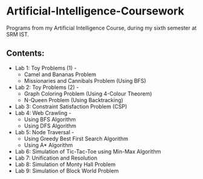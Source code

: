 # Artificial-Intelligence-Coursework
Programs from my Artificial Intelligence Course, during my sixth semester at SRM IST.

## Contents:
* Lab 1: Toy Problems (1) - 
    * Camel and Bananas Problem
    * Missionaries and Cannibals Problem (Using BFS)
* Lab 2: Toy Problems (2) - 
    * Graph Coloring Problem (Using 4-Colour Theorem)
    * N-Queen Problem (Using Backtracking)
* Lab 3: Constraint Satisfaction Problem (CSP)
* Lab 4: Web Crawling -
    * Using BFS Algorithm
    * Using DFS Algorithm
* Lab 5: Node Traversal - 
    * Using Greedy Best First Search Algorithm
    * Using A* Algorithm
 * Lab 6: Simulation of Tic-Tac-Toe using Min-Max Algorithm
 * Lab 7: Unification and Resolution
 * Lab 8: Simulation of Monty Hall Problem
 * Lab 9: Simulation of Block World Problem
